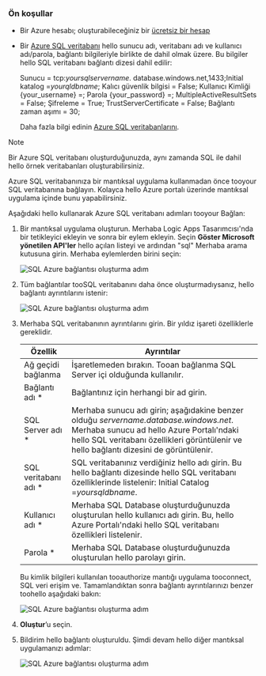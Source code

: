 ### <a name="prerequisites"></a>Ön koşullar
* Bir Azure hesabı; oluşturabileceğiniz bir [ücretsiz bir hesap](https://azure.microsoft.com/free)
* Bir [Azure SQL veritabanı](../articles/sql-database/sql-database-get-started.md) hello sunucu adı, veritabanı adı ve kullanıcı adı/parola, bağlantı bilgileriyle birlikte de dahil olmak üzere. Bu bilgiler hello SQL veritabanı bağlantı dizesi dahil edilir:
  
    Sunucu = tcp:*yoursqlservername*. database.windows.net,1433;Initial katalog =*yourqldbname*; Kalıcı güvenlik bilgisi = False; Kullanıcı Kimliği {your_username} =; Parola {your_password} =; MultipleActiveResultSets = False; Şifreleme = True; TrustServerCertificate = False; Bağlantı zaman aşımı = 30;
  
    Daha fazla bilgi edinin [Azure SQL veritabanlarını](https://azure.microsoft.com/services/sql-database).

> [!NOTE]
> Bir Azure SQL veritabanı oluşturduğunuzda, aynı zamanda SQL ile dahil hello örnek veritabanları oluşturabilirsiniz. 
> 
> 

Azure SQL veritabanınıza bir mantıksal uygulama kullanmadan önce tooyour SQL veritabanına bağlayın. Kolayca hello Azure portalı üzerinde mantıksal uygulama içinde bunu yapabilirsiniz.  

Aşağıdaki hello kullanarak Azure SQL veritabanı adımları tooyour Bağlan:  

1. Bir mantıksal uygulama oluşturun. Merhaba Logic Apps Tasarımcısı'nda bir tetikleyici ekleyin ve sonra bir eylem ekleyin. Seçin **Göster Microsoft yönetilen API'ler** hello açılan listeyi ve ardından "sql" Merhaba arama kutusuna girin. Merhaba eylemlerden birini seçin:  
   
    ![SQL Azure bağlantısı oluşturma adım](./media/connectors-create-api-sqlazure/sql-actions.png)
2. Tüm bağlantılar tooSQL veritabanını daha önce oluşturmadıysanız, hello bağlantı ayrıntılarını istenir:  
   
    ![SQL Azure bağlantısı oluşturma adım](./media/connectors-create-api-sqlazure/connection-details.png) 
3. Merhaba SQL veritabanının ayrıntılarını girin. Bir yıldız işareti özelliklerle gereklidir.
   
   | Özellik | Ayrıntılar |
   | --- | --- |
   | Ağ geçidi bağlanma |İşaretlemeden bırakın. Tooan bağlanma SQL Server içi olduğunda kullanılır. |
   | Bağlantı adı * |Bağlantınız için herhangi bir ad girin. |
   | SQL Server adı * |Merhaba sunucu adı girin; aşağıdakine benzer olduğu *servername.database.windows.net*. Merhaba sunucu ad hello Azure Portalı'ndaki hello SQL veritabanı özellikleri görüntülenir ve hello bağlantı dizesini de görüntülenir. |
   | SQL veritabanı adı * |SQL veritabanınız verdiğiniz hello adı girin. Bu hello bağlantı dizesinde hello SQL veritabanı özelliklerinde listelenir: Initial Catalog =*yoursqldbname*. |
   | Kullanıcı adı * |Merhaba SQL Database oluşturduğunuzda oluşturulan hello kullanıcı adı girin. Bu, hello Azure Portalı'ndaki hello SQL veritabanı özellikleri listelenir. |
   | Parola * |Merhaba SQL Database oluşturduğunuzda oluşturulan hello parolayı girin. |
   
    Bu kimlik bilgileri kullanılan tooauthorize mantığı uygulama tooconnect, SQL veri erişim ve. Tamamlandıktan sonra bağlantı ayrıntılarınızı benzer toohello aşağıdaki bakın:  
   
    ![SQL Azure bağlantısı oluşturma adım](./media/connectors-create-api-sqlazure/sample-connection.png) 
4. **Oluştur**’u seçin. 
5. Bildirim hello bağlantı oluşturuldu. Şimdi devam hello diğer mantıksal uygulamanızı adımlar: 
   
    ![SQL Azure bağlantısı oluşturma adım](./media/connectors-create-api-sqlazure/table.png)

